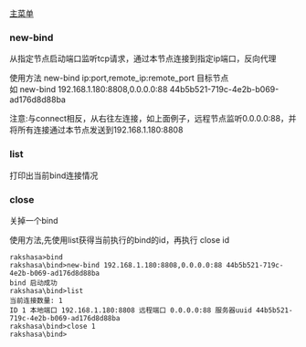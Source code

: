 [主菜单](./shell.md)

### new-bind

从指定节点启动端口监听tcp请求，通过本节点连接到指定ip端口，反向代理

使用方法 new-bind ip:port,remote_ip:remote_port 目标节点  
如 new-bind 192.168.1.180:8808,0.0.0.0:88  44b5b521-719c-4e2b-b069-ad176d8d88ba

注意:与connect相反，从右往左连接，如上面例子，远程节点监听0.0.0.0:88，并将所有连接通过本节点发送到192.168.1.180:8808

### list

打印出当前bind连接情况

### close

关掉一个bind

使用方法,先使用list获得当前执行的bind的id，再执行 close id



```shell
rakshasa>bind
rakshasa\bind>new-bind 192.168.1.180:8808,0.0.0.0:88 44b5b521-719c-4e2b-b069-ad176d8d88ba
bind 启动成功
rakshasa\bind>list
当前连接数量: 1
ID 1 本地端口 192.168.1.180:8808 远程端口 0.0.0.0:88 服务器uuid 44b5b521-719c-4e2b-b069-ad176d8d88ba
rakshasa\bind>close 1
rakshasa\bind>
```
